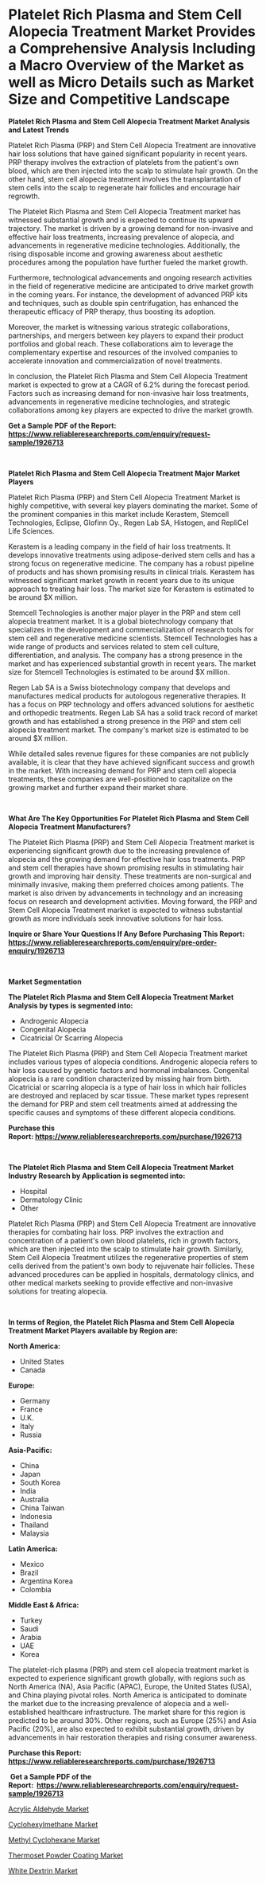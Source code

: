 <p><h1>Platelet Rich Plasma and Stem Cell Alopecia Treatment Market Provides a Comprehensive Analysis Including a Macro Overview of the Market as well as Micro Details such as Market Size and Competitive Landscape</h1></p><p><strong>Platelet Rich Plasma and Stem Cell Alopecia Treatment Market Analysis and Latest Trends</strong></p>
<p><p>Platelet Rich Plasma (PRP) and Stem Cell Alopecia Treatment are innovative hair loss solutions that have gained significant popularity in recent years. PRP therapy involves the extraction of platelets from the patient's own blood, which are then injected into the scalp to stimulate hair growth. On the other hand, stem cell alopecia treatment involves the transplantation of stem cells into the scalp to regenerate hair follicles and encourage hair regrowth.</p><p>The Platelet Rich Plasma and Stem Cell Alopecia Treatment market has witnessed substantial growth and is expected to continue its upward trajectory. The market is driven by a growing demand for non-invasive and effective hair loss treatments, increasing prevalence of alopecia, and advancements in regenerative medicine technologies. Additionally, the rising disposable income and growing awareness about aesthetic procedures among the population have further fueled the market growth.</p><p>Furthermore, technological advancements and ongoing research activities in the field of regenerative medicine are anticipated to drive market growth in the coming years. For instance, the development of advanced PRP kits and techniques, such as double spin centrifugation, has enhanced the therapeutic efficacy of PRP therapy, thus boosting its adoption.</p><p>Moreover, the market is witnessing various strategic collaborations, partnerships, and mergers between key players to expand their product portfolios and global reach. These collaborations aim to leverage the complementary expertise and resources of the involved companies to accelerate innovation and commercialization of novel treatments.</p><p>In conclusion, the Platelet Rich Plasma and Stem Cell Alopecia Treatment market is expected to grow at a CAGR of 6.2% during the forecast period. Factors such as increasing demand for non-invasive hair loss treatments, advancements in regenerative medicine technologies, and strategic collaborations among key players are expected to drive the market growth.</p></p>
<p><strong>Get a Sample PDF of the Report:&nbsp; <a href="https://www.reliableresearchreports.com/enquiry/request-sample/1926713">https://www.reliableresearchreports.com/enquiry/request-sample/1926713</a></strong></p>
<p>&nbsp;</p>
<p><strong>Platelet Rich Plasma and Stem Cell Alopecia Treatment Major Market Players</strong></p>
<p><p>Platelet Rich Plasma (PRP) and Stem Cell Alopecia Treatment Market is highly competitive, with several key players dominating the market. Some of the prominent companies in this market include Kerastem, Stemcell Technologies, Eclipse, Glofinn Oy., Regen Lab SA, Histogen, and RepliCel Life Sciences.</p><p>Kerastem is a leading company in the field of hair loss treatments. It develops innovative treatments using adipose-derived stem cells and has a strong focus on regenerative medicine. The company has a robust pipeline of products and has shown promising results in clinical trials. Kerastem has witnessed significant market growth in recent years due to its unique approach to treating hair loss. The market size for Kerastem is estimated to be around $X million.</p><p>Stemcell Technologies is another major player in the PRP and stem cell alopecia treatment market. It is a global biotechnology company that specializes in the development and commercialization of research tools for stem cell and regenerative medicine scientists. Stemcell Technologies has a wide range of products and services related to stem cell culture, differentiation, and analysis. The company has a strong presence in the market and has experienced substantial growth in recent years. The market size for Stemcell Technologies is estimated to be around $X million.</p><p>Regen Lab SA is a Swiss biotechnology company that develops and manufactures medical products for autologous regenerative therapies. It has a focus on PRP technology and offers advanced solutions for aesthetic and orthopedic treatments. Regen Lab SA has a solid track record of market growth and has established a strong presence in the PRP and stem cell alopecia treatment market. The company's market size is estimated to be around $X million.</p><p>While detailed sales revenue figures for these companies are not publicly available, it is clear that they have achieved significant success and growth in the market. With increasing demand for PRP and stem cell alopecia treatments, these companies are well-positioned to capitalize on the growing market and further expand their market share.</p></p>
<p>&nbsp;</p>
<p><strong>What Are The Key Opportunities For Platelet Rich Plasma and Stem Cell Alopecia Treatment Manufacturers?</strong></p>
<p><p>The Platelet Rich Plasma (PRP) and Stem Cell Alopecia Treatment market is experiencing significant growth due to the increasing prevalence of alopecia and the growing demand for effective hair loss treatments. PRP and stem cell therapies have shown promising results in stimulating hair growth and improving hair density. These treatments are non-surgical and minimally invasive, making them preferred choices among patients. The market is also driven by advancements in technology and an increasing focus on research and development activities. Moving forward, the PRP and Stem Cell Alopecia Treatment market is expected to witness substantial growth as more individuals seek innovative solutions for hair loss.</p></p>
<p><strong>Inquire or Share Your Questions If Any Before Purchasing This Report: <a href="https://www.reliableresearchreports.com/enquiry/pre-order-enquiry/1926713">https://www.reliableresearchreports.com/enquiry/pre-order-enquiry/1926713</a></strong></p>
<p>&nbsp;</p>
<p><strong>Market Segmentation</strong></p>
<p><strong>The Platelet Rich Plasma and Stem Cell Alopecia Treatment Market Analysis by types is segmented into:</strong></p>
<p><ul><li>Androgenic Alopecia</li><li>Congenital Alopecia</li><li>Cicatricial Or Scarring Alopecia</li></ul></p>
<p><p>The Platelet Rich Plasma (PRP) and Stem Cell Alopecia Treatment market includes various types of alopecia conditions. Androgenic alopecia refers to hair loss caused by genetic factors and hormonal imbalances. Congenital alopecia is a rare condition characterized by missing hair from birth. Cicatricial or scarring alopecia is a type of hair loss in which hair follicles are destroyed and replaced by scar tissue. These market types represent the demand for PRP and stem cell treatments aimed at addressing the specific causes and symptoms of these different alopecia conditions.</p></p>
<p><strong>Purchase this Report:&nbsp;<a href="https://www.reliableresearchreports.com/purchase/1926713">https://www.reliableresearchreports.com/purchase/1926713</a></strong></p>
<p>&nbsp;</p>
<p><strong>The Platelet Rich Plasma and Stem Cell Alopecia Treatment Market Industry Research by Application is segmented into:</strong></p>
<p><ul><li>Hospital</li><li>Dermatology Clinic</li><li>Other</li></ul></p>
<p><p>Platelet Rich Plasma (PRP) and Stem Cell Alopecia Treatment are innovative therapies for combating hair loss. PRP involves the extraction and concentration of a patient's own blood platelets, rich in growth factors, which are then injected into the scalp to stimulate hair growth. Similarly, Stem Cell Alopecia Treatment utilizes the regenerative properties of stem cells derived from the patient's own body to rejuvenate hair follicles. These advanced procedures can be applied in hospitals, dermatology clinics, and other medical markets seeking to provide effective and non-invasive solutions for treating alopecia.</p></p>
<p>&nbsp;</p>
<p><strong>In terms of Region, the Platelet Rich Plasma and Stem Cell Alopecia Treatment Market Players available by Region are:</strong></p>
<p>
    <p> <strong> North America: </strong>
        <ul>
            <li>United States</li>
            <li>Canada</li>
        </ul>
        </p> 
    <p> <strong> Europe: </strong>
        <ul>
            <li>Germany</li>
            <li>France</li>
            <li>U.K.</li>
            <li>Italy</li>
            <li>Russia</li>
        </ul>
        </p> 
    <p> <strong> Asia-Pacific: </strong>
        <ul>
            <li>China</li>
            <li>Japan</li>
            <li>South Korea</li>
            <li>India</li>
            <li>Australia</li>
            <li>China Taiwan</li>
            <li>Indonesia</li>
            <li>Thailand</li>
            <li>Malaysia</li>
        </ul>
        </p> 
    <p> <strong> Latin America: </strong>
        <ul>
            <li>Mexico</li>
            <li>Brazil</li>
            <li>Argentina Korea</li>
            <li>Colombia</li>
        </ul>
        </p> 
    <p> <strong> Middle East & Africa: </strong>
        <ul>
            <li>Turkey</li>
            <li>Saudi</li>
            <li>Arabia</li>
            <li>UAE</li>
            <li>Korea</li>
        </ul>
    </p>
    </p>
<p><p>The platelet-rich plasma (PRP) and stem cell alopecia treatment market is expected to experience significant growth globally, with regions such as North America (NA), Asia Pacific (APAC), Europe, the United States (USA), and China playing pivotal roles. North America is anticipated to dominate the market due to the increasing prevalence of alopecia and a well-established healthcare infrastructure. The market share for this region is predicted to be around 30%. Other regions, such as Europe (25%) and Asia Pacific (20%), are also expected to exhibit substantial growth, driven by advancements in hair restoration therapies and rising consumer awareness.</p></p>
<p><strong>Purchase this Report: <a href="https://www.reliableresearchreports.com/purchase/1926713">https://www.reliableresearchreports.com/purchase/1926713</a></strong></p>
<p>&nbsp;<strong>Get a Sample PDF of the Report:&nbsp;&nbsp;<a href="https://www.reliableresearchreports.com/enquiry/request-sample/1926713">https://www.reliableresearchreports.com/enquiry/request-sample/1926713</a></strong></p>
<p><strong></strong></p>
<p><p><a href="https://medium.com/@aureliarice2023/acrylic-aldehyde-market-exploring-market-share-market-trends-and-future-growth-fc743dacfcf3">Acrylic Aldehyde Market</a></p><p><a href="https://medium.com/@claudekunze/cyclohexylmethane-market-analysis-and-sze-forecasted-for-period-from-2023-to-2030-cca81cc8b051">Cyclohexylmethane Market</a></p><p><a href="https://medium.com/@majorwalker1947/methyl-cyclohexane-market-trends-forecast-and-competitive-analysis-to-2030-64cd9e3b190e">Methyl Cyclohexane Market</a></p><p><a href="https://medium.com/@kimwalker82/thermoset-powder-coating-market-the-key-to-successful-business-strategy-forecast-till-2030-4842734c2b46">Thermoset Powder Coating Market</a></p><p><a href="https://medium.com/@oletawunsch/analyzing-white-dextrin-market-global-industry-perspective-and-forecast-2023-to-2030-02e51967d313">White Dextrin Market</a></p></p>